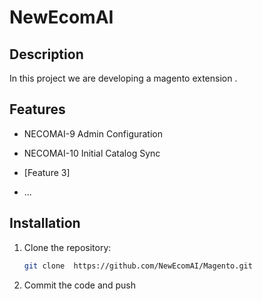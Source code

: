 # NewEcomAI

## Description

In this project we are developing a magento extension . 

## Features

- NECOMAI-9  Admin Configuration

- NECOMAI-10 Initial Catalog Sync

- [Feature 3]
- ...

## Installation

1. Clone the repository:
   ```bash
   git clone  https://github.com/NewEcomAI/Magento.git 
2. Commit the code and push
